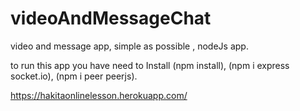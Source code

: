 # videoAndMessageChat
video and message app, simple as possible , nodeJs app.


to run this app you have need to  Install (npm install), (npm i express socket.io), (npm i peer peerjs).



 https://hakitaonlinelesson.herokuapp.com/
